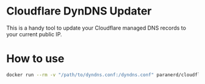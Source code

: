 # Cloudflare DynDNS Updater
This is a handy tool to update your Cloudflare managed DNS records to your current public IP.

# How to use
```bash
docker run --rm -v "/path/to/dyndns.conf:/dyndns.conf" paranerd/cloudflare-dyndns
```
